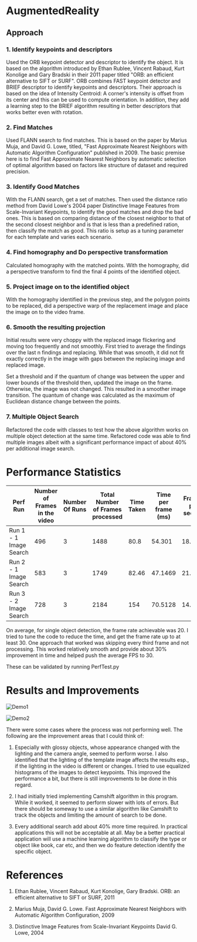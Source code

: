# AugmentedReality

## Approach

### 1. Identify keypoints and descriptors 

Used the ORB keypoint detector and descriptor to identify the object. It is based on the algorithm introduced by Ethan Rublee, Vincent Rabaud, Kurt Konolige and Gary Bradski in their 2011 paper titled "ORB: an efficient alternative to SIFT or SURF". ORB combines FAST keypoint detector and BRIEF descriptor to identify keypoints and descriptors. Their approach is based on the idea of Intensity Centroid: A corner's intensity is offset from its center and this can be used to compute orientation. In addition, they add a learning step to the BRIEF algorithm resulting in better descriptors that works better even with rotation. 

### 2. Find Matches 

Used FLANN search to find matches. This is based on the paper by Marius Muja, and David G. Lowe, titled, "Fast Approximate Nearest Neighbors with Automatic Algorithm Configuration" published in 2009. The basic premise here is to find Fast Approximate Nearest Neighbors by automatic selection of optimal algorithm based on factors like structure of dataset and required precision. 

### 3. Identify Good Matches

With the FLANN search, get a set of matches. Then used the distance ratio method from David Lowe's 2004 paper Distinctive Image Features from Scale-Invariant Keypoints, to identify the good matches and drop the bad ones. This is based on comparing distance of the closest neighbor to that of the second closest neighbor and is that is less than a predefined ration, then classify the match as good. This ratio is setup as a tuning parameter for each template and varies each scenario. 

### 4. Find homography and Do perspective transformation 

Calculated homography with the matched points. With the homography, did a perspective transform to find the final 4 points of the identified object. 

### 5. Project image on to the identified object 

With the homography identified in the previous step, and the polygon points to be replaced, did a perspective warp of the replacement image and place the image on to the video frame. 

### 6. Smooth the resulting projection

Initial results were very choppy with the replaced image flickering and moving too frequently and not smoothly. First tried to average the findings over the last n findings and replacing. While that was smooth, it did not fit exactly correctly in the image with gaps between the replacing image and replaced image. 

Set a threshold and if the quantum of change was between the upper and lower bounds of the threshold then, updated the image on the frame. Otherwise, the image was not changed. This resulted in a smoother image transition. The quantum of change was calculated as the maximum of Euclidean distance change between the points. 

### 7. Multiple Object Search

Refactored the code with classes to test how the above algorithm works on multiple object detection at the same time. Refactored code was able to find multiple images albeit with a significant performance impact of about 40% per additional image search. 

Performance Statistics
======================

Perf Run |Number  of Frames in the video|Number Of Runs|Total Number of Frames processed|Time Taken |Time per frame (ms) |Frames per second 
---------|------------------------------|--------------|--------------------------------|-----------|--------------------|-------------------- 
Run 1 - 1 Image Search|496|3|1488|80.8|54.301|18.4158
Run 2 - 1 Image Search|583|3|1749|82.46|47.1469|21.2102
Run 3 - 2 Image Search|728|3|2184|154|70.5128|14.1818


On average, for single object detection, the frame rate achievable was 20. I tried to tune the code to reduce the time, and get the frame rate up to at least 30. One approach that worked was skipping every third frame and not processing. This worked relatively smooth and provide about 30% improvement in time and helped push the average FPS to 30. 

These can be validated by running PerfTest.py

Results and Improvements
========================
![Demo1](/Demo1.gif)

![Demo2](/Demo2.gif)

There were some cases where the process was not performing well. The following are the improvement areas that I could think of: 

1. Especially with glossy objects, whose appearance changed with the lighting and the camera angle, seemed to perform worse. I also identified that the lighting of the template image affects the results esp., if the lighting in the video is different or changes. I tried to use equalized histograms of the images to detect keypoints. This improved the performance a bit, but there is still improvements to be done in this regard. 

2. I had initially tried implementing Camshift algorithm in this program. While it worked, it seemed to perform slower with lots of errors. But there should be someway to use a similar algorithm like Camshift to track the objects and limiting the amount of search to be done. 

3. Every additional search add about 40% more time required. In practical applications this will not be acceptable at all. May be a better practical application will use a machine learning algorithm to classify the type or object like book, car etc, and then we do feature detection identify the specific object. 

References
==========

1. Ethan Rublee, Vincent Rabaud, Kurt Konolige, Gary Bradski. ORB: an efficient alternative to SIFT or SURF, 2011

2. Marius Muja, David G. Lowe. Fast Approximate Nearest Neighbors with Automatic Algorithm Configuration, 2009

3. Distinctive Image Features from Scale-Invariant Keypoints David G. Lowe, 2004
